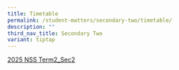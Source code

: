 ```yaml
---
title: Timetable
permalink: /student-matters/secondary-two/timetable/
description: ""
third_nav_title: Secondary Two
variant: tiptap
---
```

<p><a href="/files/2025 TT Term 2/2025_NSS_Term_2_Sec_2_compressed.pdf" rel="noopener nofollow" target="_blank">2025 NSS Term2_Sec2</a>
</p>